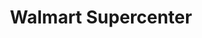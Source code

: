 ---
title: "Walmart Supercenter"
url: /columbus/walmart-supercenter-georgesville-road/
shop: Supermarkt
---